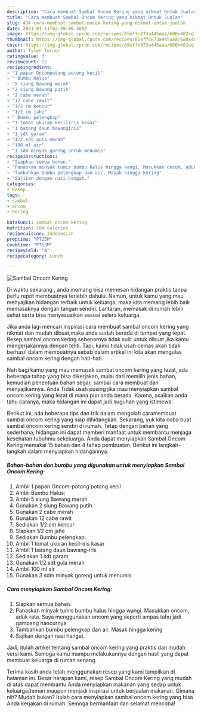 ```yaml
---
description: "Cara membuat Sambal Oncom Kering yang nikmat Untuk Jualan"
title: "Cara membuat Sambal Oncom Kering yang nikmat Untuk Jualan"
slug: 434-cara-membuat-sambal-oncom-kering-yang-nikmat-untuk-jualan
date: 2021-01-11T02:59:00.409Z
image: https://img-global.cpcdn.com/recipes/85effc873a445aaa/680x482cq70/sambal-oncom-kering-foto-resep-utama.jpg
thumbnail: https://img-global.cpcdn.com/recipes/85effc873a445aaa/680x482cq70/sambal-oncom-kering-foto-resep-utama.jpg
cover: https://img-global.cpcdn.com/recipes/85effc873a445aaa/680x482cq70/sambal-oncom-kering-foto-resep-utama.jpg
author: Tyler Turner
ratingvalue: 3
reviewcount: 12
recipeingredient:
- "1 papan Oncompotong potong kecil"
- " Bumbu Halus"
- "5 siung Bawang merah"
- "2 siung Bawang putih"
- "2 cabe merah"
- "12 cabe rawit"
- "1/2 cm kencur"
- "1/2 cm jahe"
- " Bumbu pelengkap"
- "1 tomat ukuran keciliris kasar"
- "1 batang daun bawangiris"
- "1 sdt garam"
- "1/2 sdt gula merah"
- "100 ml air"
- "3 sdm minyak goreng untuk menumis"
recipeinstructions:
- "Siapkan semua bahan."
- "Panaskan minyak tumis bumbu halus hingga wangi. Masukkan oncom, aduk rata. Saya menggunakan oncom yang seperti ampas tahu jadi gampang hancurnya."
- "Tambahkan bumbu pelengkap dan air. Masak hingga kering"
- "Sajikan dengan nasi hangat."
categories:
- Resep
tags:
- sambal
- oncom
- kering

katakunci: sambal oncom kering 
nutrition: 104 calories
recipecuisine: Indonesian
preptime: "PT25M"
cooktime: "PT53M"
recipeyield: "4"
recipecategory: Lunch

---
```



![Sambal Oncom Kering](https://img-global.cpcdn.com/recipes/85effc873a445aaa/680x482cq70/sambal-oncom-kering-foto-resep-utama.jpg)

Di waktu  sekarang , anda memang bisa memesan hidangan praktis tanpa perlu repot membuatnya terlebih dahulu. Namun, untuk kamu yang mau menyajikan hidangan terbaik untuk keluarga, maka kita memang lebih baik memasaknya dengan tangan sendiri. Lantaran, memasak di rumah lebih sehat serta bisa menyesuaikan sesuai selera keluarga.

Jika anda lagi mencari inspirasi cara membuat sambal oncom kering yang nikmat dan mudah dibuat,maka anda sudah berada di tempat yang tepat. Resep sambal oncom kering  sebenarnya tidak sulit untuk dibuat jika kamu mengerjakannya dengan teliti. Tapi, kamu tidak usah cemas akan tidak berhasil dalam membuatnya 
sebab dalam artikel ini kita akan mengulas sambal oncom kering dengan hati-hati.  



Nah bagi kamu yang mau memasak sambal oncom kering yang lezat, ada beberapa tahap yang bisa dikerjakan, mulai dari memilih jenis bahan, kemudian penentuan bahan segar, sampai cara membuat dan menyajikannya. Anda Tidak usah pusing jika mau menyiapkan sambal oncom kering yang lezat di mana pun anda berada. Karena, asalkan anda  tahu caranya, maka hidangan ini dapat jadi suguhan yang istimewa.

Berikut ini, ada beberapa tips dan trik dalam mengolah caramembuat sambal oncom kering yang siap dihidangkan. Sekarang, yuk kita coba buat sambal oncom kering sendiri di rumah. Tetap dengan bahan yang sederhana, hidangan ini dapat memberi manfaat untuk membantu menjaga kesehatan tubuhmu sekeluarga. Anda dapat menyiapkan Sambal Oncom Kering memakai 15 bahan dan 4 tahap pembuatan. Berikut ini langkah-langkah dalam menyiapkan hidangannya.

<!--inarticleads1-->

##### Bahan-bahan dan bumbu yang digunakan untuk menyiapkan Sambal Oncom Kering:

1. Ambil 1 papan Oncom-potong potong kecil
1. Ambil  Bumbu Halus:
1. Ambil 5 siung Bawang merah
1. Gunakan 2 siung Bawang putih
1. Gunakan 2 cabe merah
1. Gunakan 12 cabe rawit
1. Sediakan 1/2 cm kencur
1. Siapkan 1/2 cm jahe
1. Sediakan  Bumbu pelengkap:
1. Ambil 1 tomat ukuran kecil-iris kasar
1. Ambil 1 batang daun bawang-iris
1. Sediakan 1 sdt garam
1. Gunakan 1/2 sdt gula merah
1. Ambil 100 ml air
1. Gunakan 3 sdm minyak goreng untuk menumis




<!--inarticleads2-->

##### Cara menyiapkan Sambal Oncom Kering:

1. Siapkan semua bahan.
1. Panaskan minyak tumis bumbu halus hingga wangi. Masukkan oncom, aduk rata. Saya menggunakan oncom yang seperti ampas tahu jadi gampang hancurnya.
1. Tambahkan bumbu pelengkap dan air. Masak hingga kering
1. Sajikan dengan nasi hangat.




Jadi, itulah artikel tentang  sambal oncom kering  yang praktis dan mudah versi kami. Semoga kamu mampu melakukannya dengan hasil yang dapat membuat keluarga di rumah senang. 

Terima kasih anda telah menggunakan resep yang kami tampilkan di halaman ini. Besar harapan kami, resep  Sambal Oncom Kering yang mudah di atas dapat membantu Anda menyiapkan makanan yang sedap untuk keluarga/teman maupun menjadi inspirasi untuk berjualan makanan. Gimana nih? Mudah bukan? Itulah cara menyiapkan sambal oncom kering yang bisa Anda kerjakan di rumah. Semoga bermanfaat dan selamat mencoba!

